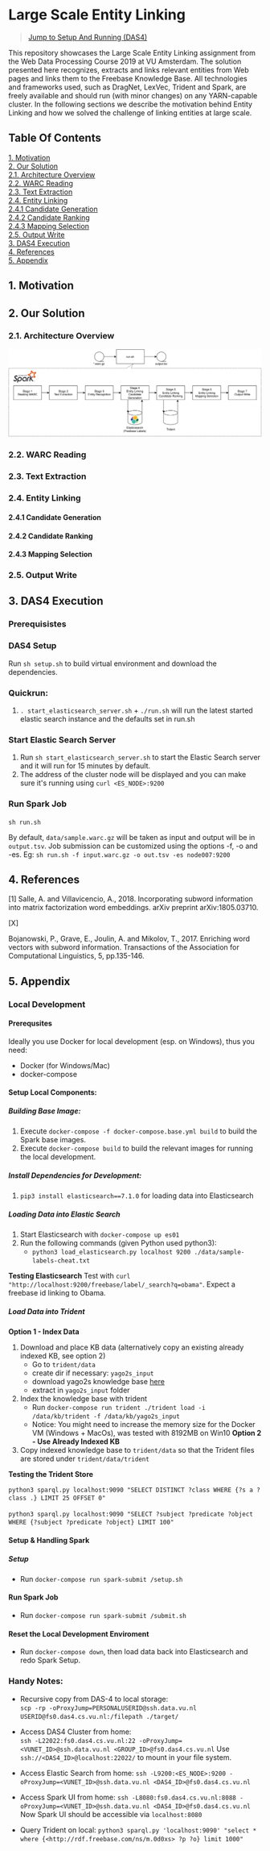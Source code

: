 # Large Scale Entity Linking

> [Jump to Setup And Running (DAS4)](#3-das4-execution)

This repository showcases the Large Scale Entity Linking assignment from the Web Data Processing Course 2019 at VU Amsterdam. The solution presented here recognizes, extracts and links relevant entities from Web pages and links them to the Freebase Knowledge Base. All technologies and frameworks used, such as DragNet, LexVec, Trident and Spark, are freely available and should run (with minor changes) on any YARN-capable cluster. In the following sections we describe the motivation behind Entity Linking and how we solved the challenge of linking entities at large scale.

## Table Of Contents

[1. Motivation](#1-motivation)  
[2. Our Solution](#2-our-solution)  
[2.1. Architecture Overview](#21-architecture-overview)  
[2.2. WARC Reading](#22-warc-reading)  
[2.3. Text Extraction](#23-text-extraction)  
[2.4. Entity Linking](#24-entity-linking)  
[2.4.1 Candidate Generation](#241-candidate-generation)  
[2.4.2 Candidate Ranking](#242-candidate-ranking)  
[2.4.3 Mapping Selection](#243-mapping-selection)  
[2.5. Output Write](#25-output-write)  
[3. DAS4 Execution](#3-das4-execution)  
[4. References](#4-references)  
[5. Appendix](#5-appendix)  

## 1. Motivation



## 2. Our Solution

### 2.1. Architecture Overview

![image](/docs/overview.svg)

### 2.2. WARC Reading
### 2.3. Text Extraction
### 2.4. Entity Linking
#### 2.4.1 Candidate Generation
#### 2.4.2 Candidate Ranking
#### 2.4.3 Mapping Selection
### 2.5. Output Write

## 3. DAS4 Execution

### Prerequisistes

### DAS4 Setup

Run `sh setup.sh` to build virtual environment and download the dependencies.

### Quickrun:

1. `. start_elasticsearch_server.sh` + `./run.sh` will run the latest started elastic search instance and the defaults set in run.sh

### Start Elastic Search Server

1. Run `sh start_elasticsearch_server.sh` to start the Elastic Search server and it will run for 15 minutes by default.
2. The address of the cluster node will be displayed and you can make sure it's running using `curl <ES_NODE>:9200`

### Run Spark Job

`sh run.sh`

By default, `data/sample.warc.gz` will be taken as input and output will be in `output.tsv`. Job submission can be customized using the options -f, -o and -es.
Eg: `sh run.sh -f input.warc.gz -o out.tsv -es node007:9200`

## 4. References

[1]  Salle, A. and Villavicencio, A., 2018. Incorporating subword information into matrix factorization word embeddings. arXiv preprint arXiv:1805.03710.

[X]

Bojanowski, P., Grave, E., Joulin, A. and Mikolov, T., 2017. Enriching word vectors with subword information. Transactions of the Association for Computational Linguistics, 5, pp.135-146.

## 5. Appendix

### Local Development

#### Prerequsites

Ideally you use Docker for local development (esp. on Windows), thus you need:
- Docker (for Windows/Mac)
- docker-compose

#### Setup Local Components:

##### Building Base Image:

1. Execute `docker-compose -f docker-compose.base.yml build` to build the Spark base images.
2. Execute `docker-compose build` to build the relevant images for running the local development.

##### Install Dependencies for Development:

1. `pip3 install elasticsearch==7.1.0` for loading data into Elasticsearch

##### Loading Data into Elastic Search

1. Start Elasticsearch with `docker-compose up es01`
2. Run the following commands (given Python used python3):
    - `python3 load_elasticsearch.py localhost 9200 ./data/sample-labels-cheat.txt`

**Testing Elasticsearch**
Test with `curl "http://localhost:9200/freebase/label/_search?q=obama"`. Expect a freebase id linking to Obama.

##### Load Data into Trident

**Option 1 - Index Data**
1. Download and place KB data (alternatively copy an existing already indexed KB, see option 2)
    - Go to `trident/data`
    - create dir if necessary: `yago2s_input`
    - download yago2s knowledge base [here](https://www.mpi-inf.mpg.de/departments/databases-and-information-systems/research/yago-naga/yago/archive/)
    - extract in `yago2s_input` folder
2. Index the knowledge base with trident
    - Run `docker-compose run trident ./trident load -i /data/kb/trident -f /data/kb/yago2s_input`
    - Notice: You might need to increase the memory size for the Docker VM (Windows + MacOs), was tested with 8192MB on Win10
**Option 2 - Use Already Indexed KB**
1. Copy indexed knowledge base to `trident/data` so that the Trident files are stored under `trident/data/trident`

**Testing the Trident Store**

```
python3 sparql.py localhost:9090 "SELECT DISTINCT ?class WHERE {?s a ?class .} LIMIT 25 OFFSET 0"

python3 sparql.py localhost:9090 "SELECT ?subject ?predicate ?object WHERE {?subject ?predicate ?object} LIMIT 100"
```

#### Setup & Handling Spark

##### Setup

- Run `docker-compose run spark-submit /setup.sh`

#### Run Spark Job

- Run `docker-compose run spark-submit /submit.sh`

#### Reset the Local Development Enviroment

- Run `docker-compose down`, then load data back into Elasticsearch and redo Spark Setup.

### Handy Notes:

- Recursive copy from DAS-4 to local storage:  
  `scp -rp -oProxyJump=PERSONALUSERID@ssh.data.vu.nl USERID@fs0.das4.cs.vu.nl:/filepath ./target/`

- Access DAS4 Cluster from home:   
   `ssh -L22022:fs0.das4.cs.vu.nl:22 -oProxyJump=<VUNET_ID>@ssh.data.vu.nl <GROUP_ID>@fs0.das4.cs.vu.nl`
   Use `ssh://<DAS4_ID>@localhost:22022/` to mount in your file system.

- Access Elastic Search from home:
    `ssh -L9200:<ES_NODE>:9200 -oProxyJump=<VUNET_ID>@ssh.data.vu.nl <DAS4_ID>@fs0.das4.cs.vu.nl`
    
- Access Spark UI from home:
    `ssh -L8080:fs0.das4.cs.vu.nl:8088 -oProxyJump=<VUNET_ID>@ssh.data.vu.nl <DAS4_ID>@fs0.das4.cs.vu.nl`
    Now Spark UI should be accessible via `localhost:8080`
- Query Trident on local:
    `python3 sparql.py 'localhost:9090' "select * where {<http://rdf.freebase.com/ns/m.0d0xs> ?p ?o} limit 1000"`

